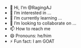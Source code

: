 - 👋 Hi, I’m @RagingAJ
- 👀 I’m interested in ...
- 🌱 I’m currently learning ...
- 💞️ I’m looking to collaborate on ...
- 📫 How to reach me 
- 😄 Pronouns: he/him
- ⚡ Fun fact: I am GOAT
